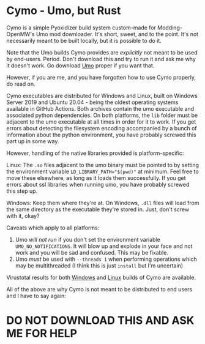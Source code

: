 # Cymo - Umo, but Rust

Cymo is a simple Pyoxidizer build system custom-made for Modding-OpenMW's Umo mod downloader. It's short, sweet, and to the point. It's not necessarily meant to be built locally, but it is possible to do it.

Note that the Umo builds Cymo provides are *explicitly* not meant to be used by end-users. Period. Don't download this and try to run it and ask me why it doesn't work. Go download [Umo](https://modding-openmw.gitlab.io/umo/) proper if you want that.

However, if you are me, and you have forgotten how to use Cymo properly, do read on.

Cymo executables are distributed for Windows and Linux, built on Windows Server 2019 and Ubuntu 20.04 - being the oldest operating systems available in GitHub Actions. Both archives contain the umo executable and associated python dependencies. On both platforms, the `lib` folder must be adjacent to the umo executable at all times in order for it to work. If you get errors about detecting the filesystem encoding accompanied by a bunch of information about the python environment, you have probably screwed this part up in some way.

However, handling of the native libraries provided is platform-specific:

Linux:
    The `.so` files adjacent to the umo binary must be pointed to by setting the environment variable `LD_LIBRARY_PATH="$(pwd)"` at minimum. Feel free to move these elsewhere, as long as it loads them successfully. If you get errors about ssl libraries when running umo, you have probably screwed this step up.

Windows:
    Keep them where they're at. On Windows, `.dll` files will load from the same directory as the executable they're stored in. Just, don't screw with it, okay?

Caveats which apply to all platforms:

1. Umo *will not run* if you don't set the environment variable `UMO_NO_NOTIFICATIONS`. It will blow up and explode in your face and not work and you will be sad and confused. This may be fixable.
2. Umo *must* be used with `--threads 1` when performing operations which may be multithreaded (I think this is just `install` but I'm uncertain)

Virustotal results for both [Windows](https://www.virustotal.com/gui/file/6c634b4e52a937c0cf1b017a61d237613f5e9fe8b5b1dd78243d2d3b7823b905/details) and [Linux](https://www.virustotal.com/gui/file/3c74cb3934d5351a216af6c7cbfee668dff4dceea0ff571631dfa4b3c7d8919a/details) builds of Cymo are available.

All of the above are why Cymo is not meant to be distributed to end users and I have to say again:

# DO NOT DOWNLOAD THIS AND ASK ME FOR HELP
